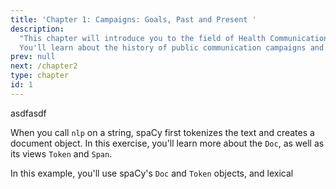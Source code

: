 ```yaml
---
title: 'Chapter 1: Campaigns: Goals, Past and Present '
description:
  "This chapter will introduce you to the field of Health Communication.
  You'll learn about the history of public communication campaigns and about successes and failures. We will discuss the role of campaign strategy, theory, and research for creating a campaign that has maximal chances for success. Specifically, we will discuss the role of Formative Research and the major branches of Formative Research Methods."
prev: null
next: /chapter2
type: chapter
id: 1
---
```


<exercise id="1" title="Health Communication: Definition, History, and Current Role" type="slides,video">



<slides source="chapter1_01_introduction-to-spacy" start="0:165" end="3:01">
</slides>

</exercise>

<exercise id="2" title="Major types of Health Campaigns and their goals">

asdfasdf


</exercise>

<exercise id="3" title="How Strategy, Theory and Research foster successful Health Communication">

When you call `nlp` on a string, spaCy first tokenizes the text and creates a
document object. In this exercise, you'll learn more about the `Doc`, as well as
its views `Token` and `Span`.


</exercise>

<exercise id="4" title="Formative Research">

In this example, you'll use spaCy's `Doc` and `Token` objects, and lexical


</exercise>
